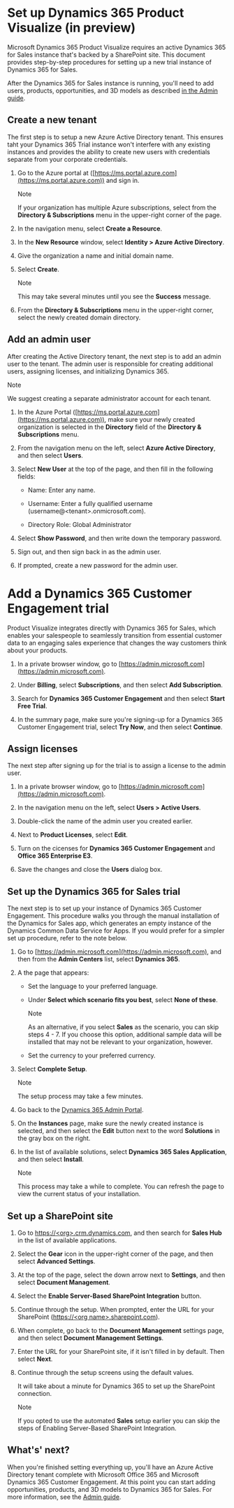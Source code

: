 
# Set up Dynamics 365 Product Visualize (in preview)
Microsoft Dynamics 365 Product Visualize requires an active Dynamics 365 for Sales instance that's backed by a SharePoint site. This document provides step-by-step procedures for setting up a new trial instance of Dynamics 365 for Sales. 

After the Dynamics 365 for Sales instance is running, you'll need to add users, products, opportunities, and 3D models as described [in the Admin guide](admin-guide.md).

## Create a new tenant

The first step is to setup a new Azure Active Directory tenant. This ensures taht your Dynamics 365 Trial instance won't interfere with any existing instances and provides the ability to create new users with credentials separate from your corporate credentials.

1. Go to the Azure portal at \([https://ms.portal.azure.com](https://ms.portal.azure.com)) and sign in.

   > [!NOTE]
   > If your organization has multiple Azure subscriptions, select from the __Directory & Subscriptions__ menu in the upper-right corner of the page.
   
3. In the navigation menu, select **Create a Resource**.

4. In the **New Resource** window, select **Identity > Azure Active Directory**.

5. Give the organization a name and initial domain name.

6. Select **Create**. 

   > [!NOTE]
   > This may take several minutes until you see the **Success** message.
   
7. From the **Directory & Subscriptions** menu in the upper-right corner, select the newly created domain directory. 

## Add an admin user

After creating the Active Directory tenant, the next step is to add an admin user to the tenant. The admin user is responsible for creating additional users, assigning licenses, and initializing Dynamics 365. 

> [!NOTE] 
> We suggest creating a separate administrator account for each tenant.

1. In the Azure Portal \([https://ms.portal.azure.com](https://ms.portal.azure.com)), make sure your newly created organization is selected in the **Directory** field of the **Directory & Subscriptions** menu.

2. From the navigation menu on the left, select **Azure Active Directory**, and then select **Users**.

3. Select **New User** at the top of the page, and then fill in the following fields:

    * Name: Enter any name.
    
    * Username: Enter a fully qualified username (username@\<tenant>.onmicrosoft.com).
    
    * Directory Role: Global Administrator
    
4. Select **Show Password**, and then write down the temporary password.

5. Sign out, and then sign back in as the admin user.

6. If prompted, create a new password for the admin user.

# Add a Dynamics 365 Customer Engagement trial

Product Visualize integrates directly with Dynamics 365 for Sales, which enables your salespeople to seamlessly transition from essential customer data to an engaging sales experience that changes the way customers think about your products.

1. In a private browser window, go to [https://admin.microsoft.com](https://admin.microsoft.com).

2. Under **Billing**, select **Subscriptions**, and then select **Add Subscription**.

3. Search for **Dynamics 365 Customer Engagement** and then select **Start Free Trial**.

4. In the summary page, make sure you're signing-up for a Dynamics 365 Customer Engagement trial, select **Try Now**, and then select **Continue**.

## Assign licenses

The next step after signing up for the trial is to assign a license to the admin user. 

1. In a private browser window, go to [https://admin.microsoft.com](https://admin.microsoft.com).

2. In the navigation menu on the left, select **Users > Active Users**.

3. Double-click the name of the admin user you created earlier. 

4. Next to **Product Licenses**, select **Edit**.

5. Turn on the cicenses for **Dynamics 365 Customer Engagement** and **Office 365 Enterprise E3**.

6. Save the changes and close the **Users** dialog box.

## Set up the Dynamics 365 for Sales trial

The next step is to set up your instance of Dynamics 365 Customer Engagement. This procedure walks you through the manual installation of the Dynamics for Sales app, which generates an empty instance of the Dynamics Common Data Service for Apps. If you would prefer for a simpler set up procedure, refer to the note below.

1. Go to [https://admin.microsoft.com](https://admin.microsoft.com), and then from the **Admin Centers** list, select **Dynamics 365**.

2. A the page that appears:

    - Set the language to your preferred language.
    
    - Under **Select which scenario fits you best**, select **None of these**.
    
      > [!NOTE]
      > As an alternative, if you select **Sales** as the scenario, you can skip steps 4 - 7. If you choose this option, additional sample data will be installed that may not be relevant to your organization, however.
    
    - Set the currency to your preferred currency.
    
3. Select **Complete Setup**.

    > [!NOTE]
    > The setup process may take a few minutes.

4. Go back to the [Dynamics 365 Admin Portal](https://admin.microsoft.com).

5. On the **Instances** page, make sure the newly created instance is selected, and then select the **Edit** button next to the word **Solutions** in the gray box on the right.

6. In the list of available solutions, select **Dynamics 365 Sales Application**, and then select **Install**.

    > [!NOTE]
    > This process may take a while to complete. You can refresh the page to view the current status of your installation.


## Set up a SharePoint site

1. Go to [https://\<org>.crm.dynamics.com](), and then search for **Sales Hub** in the list of available applications.
    
2. Select the **Gear** icon in the upper-right corner of the page, and then select **Advanced Settings**.

3. At the top of the page, select the down arrow next to **Settings**, and then select **Document Management**.

4. Select the **Enable Server-Based SharePoint Integration** button. 

5. Continue through the setup. When prompted, enter the URL for your SharePoint ([https://\<org name>.sharepoint.com]()).

6. When complete, go back to the **Document Management** settings page, and then select **Document Management Settings**.

7. Enter the URL for your SharePoint site, if it isn't filled in by default. Then select **Next**.

8. Continue through the setup screens using the default values.

   It will take about a minute for Dynamics 365 to set up the SharePoint connection.

   > [!NOTE]
   > If you opted to use the automated **Sales** setup earlier you can skip the steps of Enabling Server-Based SharePoint Integration.

## What's' next?

When you're finished setting everything up, you'll have an Azure Active Directory tenant complete with Microsoft Office 365 and Microsoft Dynamics 365 Customer Engagement. At this point you can start adding opportunities, products, and 3D models to Dynamics 365 for Sales. For more information, see the [Admin guide](admin-guide.md).

